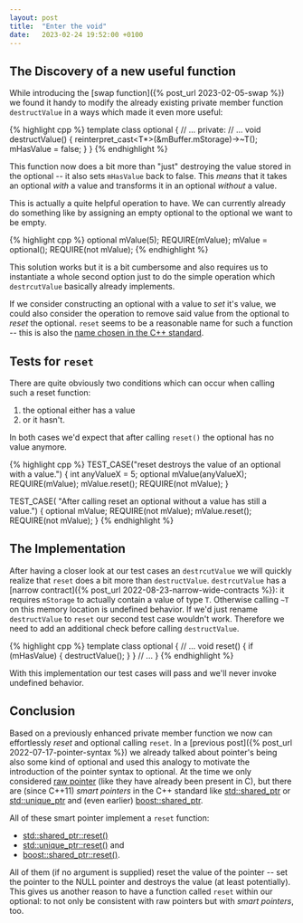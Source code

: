 ```yaml
---
layout: post
title:  "Enter the void"
date:   2023-02-24 19:52:00 +0100
---
```


## The Discovery of a new useful function

While introducing the [swap function]({% post_url  2023-02-05-swap %}) we found it handy to modify
the already existing private member function `destructValue` in a ways which made it even more
useful:

{% highlight cpp %}
template <typename T>
class optional {
 // ...
 private:
 // ...
  void destructValue() {
    reinterpret_cast<T*>(&mBuffer.mStorage)->~T();
    mHasValue = false;
  }
}
{% endhighlight %}

This function now does a bit more than "just" destroying the value stored in the optional -- 
it also sets `mHasValue` back to false. This *means* that it takes an optional *with* a value
and transforms it in an optional *without* a value.

This is actually a quite helpful operation to have. We can currently already do something like
by assigning an empty optional to the optional we want to be empty.

{% highlight cpp %}
optional<int> mValue(5);
REQUIRE(mValue);
mValue = optional<int>();
REQUIRE(not mValue);
{% endhighlight %}

This solution works but it is a bit cumbersome and also requires us to instantiate a whole second
option just to do the simple operation which `destrcutValue` basically already implements.

If we consider constructing an optional with a value to *set* it's value, we could also consider
the operation to remove said value from the optional to *reset* the optional. `reset` seems to
be a reasonable name for such a function -- this is also the
[name chosen in the C++ standard](https://en.cppreference.com/w/cpp/utility/optional/reset).

## Tests for `reset`

There are quite obviously two conditions which can occur when calling such a reset function:
1. the optional either has a value
2. or it hasn't.

In both cases we'd expect that after calling `reset()` the optional has no value anymore.

{% highlight cpp %}
TEST_CASE("reset destroys the value of an optional with a value.") {
  int anyValueX = 5;
  optional<int> mValue(anyValueX);
  REQUIRE(mValue);
  mValue.reset();
  REQUIRE(not mValue);
}

TEST_CASE(
    "After calling reset an optional without a value has still a value.") {
  optional<int> mValue;
  REQUIRE(not mValue);
  mValue.reset();
  REQUIRE(not mValue);
}
{% endhighlight %}

## The Implementation

After having a closer look at our test cases an `destrcutValue` we will quickly realize
that `reset` does a bit more than `destructValue`. `destrcutValue` has a 
[narrow contract]({% post_url 2022-08-23-narrow-wide-contracts %}): it requires `mStorage` to actually
contain a value of type `T`. Otherwise calling `~T` on this memory location is undefined behavior.
If we'd just rename `destructValue` to `reset` our second test case wouldn't work. Therefore we
need to add an additional check before calling `destructValue`.

{% highlight cpp %}
template <typename T>
class optional {
 // ...
  void reset() {
    if (mHasValue) {
      destructValue();
    }
  }
 // ...
}
{% endhighlight %}

With this implementation our test cases will pass and we'll never invoke undefined behavior.

## Conclusion

Based on a previously enhanced private member function we now can effortlessly *reset* and optional
calling `reset`. In a [previous post]({% post_url  2022-07-17-pointer-syntax %}) we already talked
about pointer's being also some kind of optional and used this analogy to motivate the introduction
of the pointer syntax to optional. At the time we only considered
[raw pointer](https://learn.microsoft.com/en-us/cpp/cpp/raw-pointers?view=msvc-170) (like they have
already been present in C), but there are (since C++11) *smart pointers* in the C++ standard like
[std::shared_ptr](https://en.cppreference.com/w/cpp/memory/shared_ptr) or 
[std::unique_ptr](https://en.cppreference.com/w/cpp/memory/unique_ptr) and (even earlier)
[boost::shared_ptr](https://www.boost.org/doc/libs/1_61_0/libs/smart_ptr/shared_ptr.htm).

All of these smart pointer implement a `reset` function:
* [std::shared_ptr::reset()](https://en.cppreference.com/w/cpp/memory/shared_ptr)
* [std::unique_ptr::reset()](https://en.cppreference.com/w/cpp/memory/unique_ptr/reset) and
* [boost::shared_ptr::reset()](https://www.boost.org/doc/libs/1_61_0/libs/smart_ptr/shared_ptr.htm#reset).

All of them (if no argument is supplied) reset the value of the pointer -- set the pointer to 
the NULL pointer and destroys the value (at least potentially). This gives us another reason
to have a function called `reset` within our optional: to not only be consistent with
raw pointers but with *smart pointers*, too.
